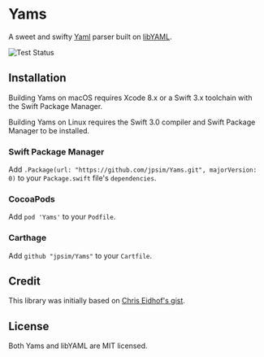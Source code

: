 # Yams

A sweet and swifty [Yaml](http://yaml.org/) parser built on
[libYAML](http://pyyaml.org/wiki/LibYAML).

![Test Status](https://travis-ci.org/jpsim/Yams.svg?branch=master)

## Installation

Building Yams on macOS requires Xcode 8.x or a Swift 3.x toolchain with the
Swift Package Manager.

Building Yams on Linux requires the Swift 3.0 compiler and Swift Package Manager
to be installed.

### Swift Package Manager

Add `.Package(url: "https://github.com/jpsim/Yams.git", majorVersion: 0)` to
your `Package.swift` file's `dependencies`.

### CocoaPods

Add `pod 'Yams'` to your `Podfile`.

### Carthage

Add `github "jpsim/Yams"` to your `Cartfile`.

## Credit

This library was initially based on
[Chris Eidhof's gist](https://gist.github.com/chriseidhof/4c5a49d4b81a0c2a37a1).

## License

Both Yams and libYAML are MIT licensed.

